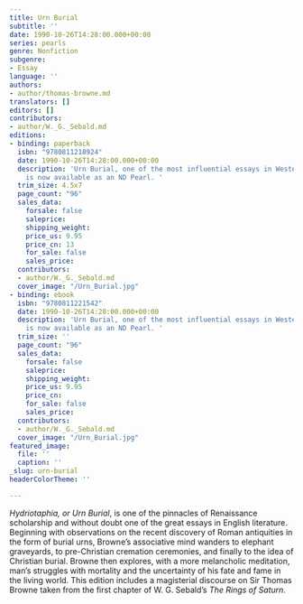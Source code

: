 ```yaml
---
title: Urn Burial
subtitle: ''
date: 1990-10-26T14:28:00.000+00:00
series: pearls
genre: Nonfiction
subgenre:
- Essay
language: ''
authors:
- author/thomas-browne.md
translators: []
editors: []
contributors:
- author/W._G._Sebald.md
editions:
- binding: paperback
  isbn: "9780811218924"
  date: 1990-10-26T14:28:00.000+00:00
  description: 'Urn Burial, one of the most influential essays in Western literature,
    is now available as an ND Pearl. '
  trim_size: 4.5x7
  page_count: "96"
  sales_data:
    forsale: false
    saleprice: 
    shipping_weight: 
    price_us: 9.95
    price_cn: 13
    for_sale: false
    sales_price: 
  contributors:
  - author/W._G._Sebald.md
  cover_image: "/Urn_Burial.jpg"
- binding: ebook
  isbn: "9780811221542"
  date: 1990-10-26T14:28:00.000+00:00
  description: 'Urn Burial, one of the most influential essays in Western literature,
    is now available as an ND Pearl. '
  trim_size: ''
  page_count: "96"
  sales_data:
    forsale: false
    saleprice: 
    shipping_weight: 
    price_us: 9.95
    price_cn: 
    for_sale: false
    sales_price: 
  contributors:
  - author/W._G._Sebald.md
  cover_image: "/Urn_Burial.jpg"
featured_image:
  file: ''
  caption: ''
_slug: urn-burial
headerColorTheme: ''

---
```

_Hydriotaphia, or Urn Burial_, is one of the pinnacles of Renaissance scholarship and without doubt one of the great essays in English literature. Beginning with observations on the recent discovery of Roman antiquities in the form of burial urns, Browne’s associative mind wanders to elephant graveyards, to pre-Christian cremation ceremonies, and finally to the idea of Christian burial. Browne then explores, with a more melancholic meditation, man’s struggles with mortality and the uncertainty of his fate and fame in the living world. This edition includes a magisterial discourse on Sir Thomas Browne taken from the first chapter of W. G. Sebald’s _The Rings of Saturn_.